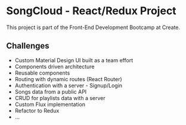 SongCloud - React/Redux Project
================================

This project is part of the Front-End Development Bootcamp at Create.

Challenges
-----------

- Custom Material Design UI built as a team effort
- Components driven architecture
- Reusable components
- Routing with dynamic routes (React Router)
- Authentication with a server - Signup/Login
- Songs data from a public API
- CRUD for playlists data with a server
- Custom Flux implementation
- Refactor to Redux
- ...
